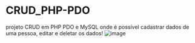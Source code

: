 # CRUD_PHP-PDO
projeto CRUD em PHP PDO e MySQL onde é possível cadastrar dados de uma pessoa, editar e deletar os dados!
![image](https://user-images.githubusercontent.com/57911574/177614645-24cacd9d-b1a4-41de-96e6-9fcf2d2bb83c.png)
